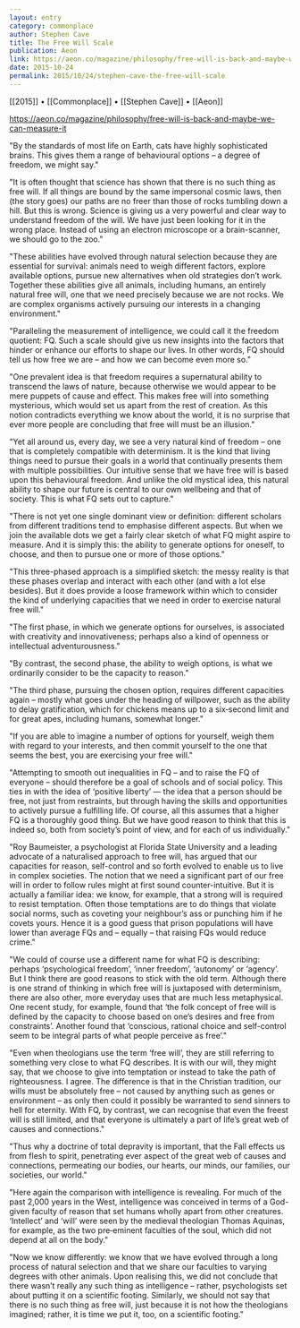 ```yaml
---
layout: entry
category: commonplace
author: Stephen Cave
title: The Free Will Scale
publication: Aeon
link: https://aeon.co/magazine/philosophy/free-will-is-back-and-maybe-we-can-measure-it
date: 2015-10-24
permalink: 2015/10/24/stephen-cave-the-free-will-scale
---
```


[[2015]] • [[Commonplace]] • [[Stephen Cave]] • [[Aeon]]

https://aeon.co/magazine/philosophy/free-will-is-back-and-maybe-we-can-measure-it

"By the standards of most life on Earth, cats have highly sophisticated brains. This gives them a range of behavioural options – a degree of freedom, we might say."
 
"It is often thought that science has shown that there is no such thing as free will. If all things are bound by the same impersonal cosmic laws, then (the story goes) our paths are no freer than those of rocks tumbling down a hill. But this is wrong. Science is giving us a very powerful and clear way to understand freedom of the will. We have just been looking for it in the wrong place. Instead of using an electron microscope or a brain-scanner, we should go to the zoo."

"These abilities have evolved through natural selection because they are essential for survival: animals need to weigh different factors, explore available options, pursue new alternatives when old strategies don’t work. Together these abilities give all animals, including humans, an entirely natural free will, one that we need precisely because we are not rocks. We are complex organisms actively pursuing our interests in a changing environment."

"Paralleling the measurement of intelligence, we could call it the freedom quotient: FQ. Such a scale should give us new insights into the factors that hinder or enhance our efforts to shape our lives. In other words, FQ should tell us how free we are – and how we can become even more so."

"One prevalent idea is that freedom requires a supernatural ability to transcend the laws of nature, because otherwise we would appear to be mere puppets of cause and effect. This makes free will into something mysterious, which would set us apart from the rest of creation. As this notion contradicts everything we know about the world, it is no surprise that ever more people are concluding that free will must be an illusion."

"Yet all around us, every day, we see a very natural kind of freedom – one that is completely compatible with determinism. It is the kind that living things need to pursue their goals in a world that continually presents them with multiple possibilities. Our intuitive sense that we have free will is based upon this behavioural freedom. And unlike the old mystical idea, this natural ability to shape our future is central to our own wellbeing and that of society. This is what FQ sets out to capture."

"There is not yet one single dominant view or definition: different scholars from different traditions tend to emphasise different aspects. But when we join the available dots we get a fairly clear sketch of what FQ might aspire to measure. And it is simply this: the ability to generate options for oneself, to choose, and then to pursue one or more of those options."

"This three-phased approach is a simplified sketch: the messy reality is that these phases overlap and interact with each other (and with a lot else besides). But it does provide a loose framework within which to consider the kind of underlying capacities that we need in order to exercise natural free will."

"The first phase, in which we generate options for ourselves, is associated with creativity and innovativeness; perhaps also a kind of openness or intellectual adventurousness."

"By contrast, the second phase, the ability to weigh options, is what we ordinarily consider to be the capacity to reason."

"The third phase, pursuing the chosen option, requires different capacities again – mostly what goes under the heading of willpower, such as the ability to delay gratification, which for chickens means up to a six‑second limit and for great apes, including humans, somewhat longer."

"If you are able to imagine a number of options for yourself, weigh them with regard to your interests, and then commit yourself to the one that seems the best, you are exercising your free will."

"Attempting to smooth out inequalities in FQ – and to raise the FQ of everyone – should therefore be a goal of schools and of social policy. This ties in with the idea of ‘positive liberty’ — the idea that a person should be free, not just from restraints, but through having the skills and opportunities to actively pursue a fulfilling life. Of course, all this assumes that a higher FQ is a thoroughly good thing. But we have good reason to think that this is indeed so, both from society’s point of view, and for each of us individually."

"Roy Baumeister, a psychologist at Florida State University and a leading advocate of a naturalised approach to free will, has argued that our capacities for reason, self-control and so forth evolved to enable us to live in complex societies. The notion that we need a significant part of our free will in order to follow rules might at first sound counter-intuitive. But it is actually a familiar idea: we know, for example, that a strong will is required to resist temptation. Often those temptations are to do things that violate social norms, such as coveting your neighbour’s ass or punching him if he covets yours. Hence it is a good guess that prison populations will have lower than average FQs and – equally – that raising FQs would reduce crime."

"We could of course use a different name for what FQ is describing: perhaps ‘psychological freedom’, ‘inner freedom’, ‘autonomy’ or ‘agency’. But I think there are good reasons to stick with the old term. Although there is one strand of thinking in which free will is juxtaposed with determinism, there are also other, more everyday uses that are much less metaphysical. One recent study, for example, found that ‘the folk concept of free will is defined by the capacity to choose based on one’s desires and free from constraints’. Another found that ‘conscious, rational choice and self-control seem to be integral parts of what people perceive as free’."

"Even when theologians use the term ‘free will’, they are still referring to something very close to what FQ describes. It is with our will, they might say, that we choose to give into temptation or instead to take the path of righteousness. I agree. The difference is that in the Christian tradition, our wills must be absolutely free – not caused by anything such as genes or environment – as only then could it possibly be warranted to send sinners to hell for eternity. With FQ, by contrast, we can recognise that even the freest will is still limited, and that everyone is ultimately a part of life’s great web of causes and connections."

"Thus why a doctrine of total depravity is important, that the Fall effects us from flesh to spirit, penetrating ever aspect of the great web of causes and connections, permeating our bodies, our hearts, our minds, our families, our societies, our world."
 
"Here again the comparison with intelligence is revealing. For much of the past 2,000 years in the West, intelligence was conceived in terms of a God-given faculty of reason that set humans wholly apart from other creatures. ‘Intellect’ and ‘will’ were seen by the medieval theologian Thomas Aquinas, for example, as the two pre‑eminent faculties of the soul, which did not depend at all on the body."

"Now we know differently: we know that we have evolved through a long process of natural selection and that we share our faculties to varying degrees with other animals. Upon realising this, we did not conclude that there wasn’t really any such thing as intelligence – rather, psychologists set about putting it on a scientific footing. Similarly, we should not say that there is no such thing as free will, just because it is not how the theologians imagined; rather, it is time we put it, too, on a scientific footing."
